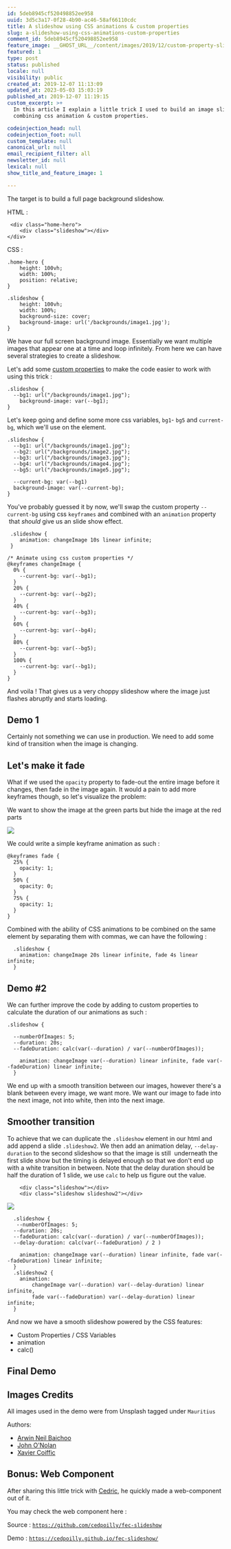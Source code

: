 ```yaml
---
id: 5deb8945cf520498852ee958
uuid: 3d5c3a17-0f28-4b90-ac46-58af66110cdc
title: A slideshow using CSS animations & custom properties
slug: a-slideshow-using-css-animations-custom-properties
comment_id: 5deb8945cf520498852ee958
feature_image: __GHOST_URL__/content/images/2019/12/custom-property-slideshow.jpg
featured: 1
type: post
status: published
locale: null
visibility: public
created_at: 2019-12-07 11:13:09
updated_at: 2023-05-03 15:03:19
published_at: 2019-12-07 11:19:15
custom_excerpt: >+
  In this article I explain a little trick I used to build an image slideshow by
  combining css animation & custom properties.

codeinjection_head: null
codeinjection_foot: null
custom_template: null
canonical_url: null
email_recipient_filter: all
newsletter_id: null
lexical: null
show_title_and_feature_image: 1

---
```


The target is to build a full page background slideshow.

HTML :

     <div class="home-hero">
     	<div class="slideshow"></div>
    </div>

CSS :

    .home-hero {
        height: 100vh;
        width: 100%;
        position: relative;
    }
    
    .slideshow {
        height: 100vh;
        width: 100%;
        background-size: cover;
        background-image: url('/backgrounds/image1.jpg');
    }

We have our full screen background image. Essentially we want multiple images that appear one at a time and loop infinitely. From here we can have several strategies to create a slideshow.

Let's add some [custom properties](https://developer.mozilla.org/en-US/docs/Web/CSS/--*) to make the code easier to work with using this trick :

    .slideshow {
      --bg1: url("/backgrounds/image1.jpg");
        background-image: var(--bg1);
    }

Let's keep going and define some more css variables, `bg1`\- `bg5` and `current-bg`, which we'll use on the element.

    .slideshow {
      --bg1: url("/backgrounds/image1.jpg");
      --bg2: url("/backgrounds/image2.jpg");
      --bg3: url("/backgrounds/image3.jpg");
      --bg4: url("/backgrounds/image4.jpg");
      --bg5: url("/backgrounds/image5.jpg");
        
      --current-bg: var(--bg1)
      background-image: var(--current-bg);
    }

You've probably guessed it by now, we'll swap the custom property `--current-bg` using css `keyframes` and combined with an `animation` property  that _should_ give us an slide show effect.

     .slideshow {
        animation: changeImage 10s linear infinite;
     }
    
    /* Animate using css custom properties */
    @keyframes changeImage {
      0% {
        --current-bg: var(--bg1);
      }
      20% {
        --current-bg: var(--bg2);
      }
      40% {
        --current-bg: var(--bg3);
      }
      60% {
        --current-bg: var(--bg4);
      }
      80% {
        --current-bg: var(--bg5);
      }
      100% {
        --current-bg: var(--bg1);
      }
    }

And voila ! That gives us a very choppy slideshow where the image just flashes abruptly and starts loading.

## Demo 1

Certainly not something we can use in production. We need to add some kind of transition when the image is changing.

## Let's make it fade

What if we used the `opacity` property to fade-out the entire image before it changes, then fade in the image again. It would a pain to add more keyframes though, so let's visualize the problem:

We want to show the image at the green parts but hide the image at the red parts

![](__GHOST_URL__/content/images/2019/12/animation-css-opacity.jpg)

We could write a simple keyframe animation as such :

    @keyframes fade {
      25% {
        opacity: 1;
      }
      50% {
        opacity: 0;
      }
      75% {
        opacity: 1;
      }
    }
    

Combined with the ability of CSS animations to be combined on the same element by separating them with commas, we can have the following :

      .slideshow {
        animation: changeImage 20s linear infinite, fade 4s linear infinite;
      }

## Demo #2

We can further improve the code by adding to custom properties to calculate the duration of our animations as such :

    .slideshow {
      
      --numberOfImages: 5;
      --duration: 20s;
      --fadeDuration: calc(var(--duration) / var(--numberOfImages));
    
        animation: changeImage var(--duration) linear infinite, fade var(--fadeDuration) linear infinite;
      }

We end up with a smooth transition between our images, however there's a blank between every image, we want more. We want our image to fade into the next image, not into white, then into the next image.

## Smoother transition

To achieve that we can duplicate the `.slideshow` element in our html and add append a slide `.slideshow2`. We then add an animation delay, `--delay-duration` to the second slideshow so that the image is still  underneath the first slide show but the timing is delayed enough so that we don't end up with a white transition in between. Note that the delay duration should be half the duration of 1 slide, we use `calc` to help us figure out the value.

        <div class="slideshow"></div>
        <div class="slideshow slideshow2"></div>

![](__GHOST_URL__/content/images/2019/12/animation-css-alternate-1.jpg)

      .slideshow {
       --numberOfImages: 5;
      --duration: 20s;
      --fadeDuration: calc(var(--duration) / var(--numberOfImages));
      --delay-duration: calc(var(--fadeDuration) / 2 )
      
        animation: changeImage var(--duration) linear infinite, fade var(--fadeDuration) linear infinite;
      }
      .slideshow2 {
        animation: 
            changeImage var(--duration) var(--delay-duration) linear infinite, 
            fade var(--fadeDuration) var(--delay-duration) linear infinite;
      }

And now we have a smooth slideshow powered by the CSS features:

*   Custom Properties / CSS Variables
*   animation
*   calc()

## Final Demo

## Images Credits

All images used in the demo were from Unsplash tagged under `Mauritius`

Authors:

*   [Arwin Neil Baichoo](https://unsplash.com/@arwinneil)
*   [John O'Nolan](https://unsplash.com/@johnonolan)
*   [Xavier Coiffic](https://unsplash.com/@xaviercoiffic)

## Bonus: Web Component

After sharing this little trick with [Cedric](https://twitter.com/cedpoilly), he quickly made a web-component out of it.

You may check the web component here :

Source : [`https://github.com/cedpoilly/fec-slideshow`](https://github.com/cedpoilly/fec-slideshow)

Demo : [`https://cedpoilly.github.io/fec-slideshow/`](https://cedpoilly.github.io/fec-slideshow/)